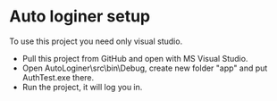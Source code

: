 # Auto loginer setup

To use this project you need only visual studio.

- Pull this project from GitHub and open with MS Visual Studio.
- Open AutoLoginer\src\bin\Debug, create new folder "app" and put AuthTest.exe there.
- Run the project, it will log you in.
